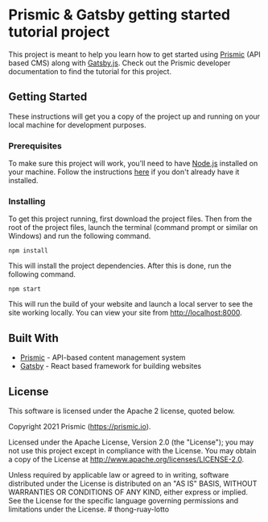 # Prismic & Gatsby getting started tutorial project

This project is meant to help you learn how to get started using [Prismic](https://prismic.io) (API based CMS) along with [Gatsby.js](https://www.gatsbyjs.org/). Check out the Prismic developer documentation to find the tutorial for this project.

## Getting Started

These instructions will get you a copy of the project up and running on your local machine for development purposes.

### Prerequisites

To make sure this project will work, you'll need to have [Node.js](https://nodejs.org/en/) installed on your machine. Follow the instructions [here](https://nodejs.org/en/) if you don't already have it installed.

### Installing

To get this project running, first download the project files. Then from the root of the project files, launch the terminal (command prompt or similar on Windows) and run the following command.

```
npm install
```

This will install the project dependencies. After this is done, run the following command.

```
npm start
```

This will run the build of your website and launch a local server to see the site working locally. You can view your site from [http://localhost:8000](http://localhost:8000).

## Built With

- [Prismic](https://prismic.io/) - API-based content management system
- [Gatsby](https://www.gatsbyjs.org/) - React based framework for building websites

## License

This software is licensed under the Apache 2 license, quoted below.

Copyright 2021 Prismic (https://prismic.io).

Licensed under the Apache License, Version 2.0 (the "License"); you may not use this project except in compliance with the License. You may obtain a copy of the License at http://www.apache.org/licenses/LICENSE-2.0.

Unless required by applicable law or agreed to in writing, software distributed under the License is distributed on an "AS IS" BASIS, WITHOUT WARRANTIES OR CONDITIONS OF ANY KIND, either express or implied. See the License for the specific language governing permissions and limitations under the License.
#   t h o n g - r u a y - l o t t o  
 